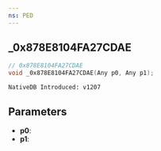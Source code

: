 ```yaml
---
ns: PED
---
```

## _0x878E8104FA27CDAE

```c
// 0x878E8104FA27CDAE
void _0x878E8104FA27CDAE(Any p0, Any p1);
```

```
NativeDB Introduced: v1207
```

## Parameters
* **p0**:
* **p1**:
